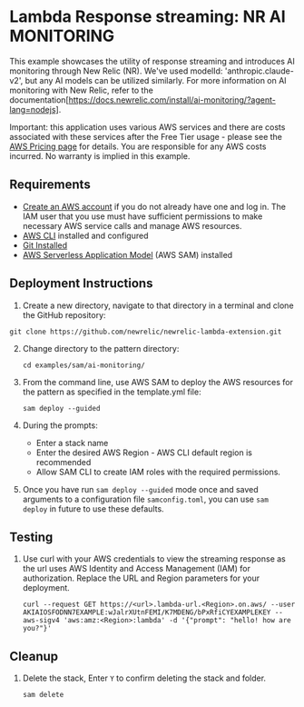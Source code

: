 # Lambda Response streaming: NR AI MONITORING

This example showcases the utility of response streaming and introduces AI monitoring through New Relic (NR). We've used modelId: 'anthropic.claude-v2', but any AI models can be utilized similarly. For more information on AI monitoring with New Relic, refer to the documentation[https://docs.newrelic.com/install/ai-monitoring/?agent-lang=nodejs]. 

Important: this application uses various AWS services and there are costs associated with these services after the Free Tier usage - please see the [AWS Pricing page](https://aws.amazon.com/pricing/) for details. You are responsible for any AWS costs incurred. No warranty is implied in this example.

## Requirements

* [Create an AWS account](https://portal.aws.amazon.com/gp/aws/developer/registration/index.html) if you do not already have one and log in. The IAM user that you use must have sufficient permissions to make necessary AWS service calls and manage AWS resources.
* [AWS CLI](https://docs.aws.amazon.com/cli/latest/userguide/install-cliv2.html) installed and configured
* [Git Installed](https://git-scm.com/book/en/v2/Getting-Started-Installing-Git)
* [AWS Serverless Application Model](https://docs.aws.amazon.com/serverless-application-model/latest/developerguide/serverless-sam-cli-install.html) (AWS SAM) installed

## Deployment Instructions

1. Create a new directory, navigate to that directory in a terminal and clone the GitHub repository:

```
git clone https://github.com/newrelic/newrelic-lambda-extension.git
```

2. Change directory to the pattern directory:

    ```
    cd examples/sam/ai-monitoring/
    ```

3. From the command line, use AWS SAM to deploy the AWS resources for the pattern as specified in the template.yml file:

    ```
    sam deploy --guided
    ```

4. During the prompts:
    * Enter a stack name
    * Enter the desired AWS Region - AWS CLI default region is recommended
    * Allow SAM CLI to create IAM roles with the required permissions.

5. Once you have run `sam deploy --guided` mode once and saved arguments to a configuration file `samconfig.toml`, you can use `sam deploy` in future to use these defaults.

## Testing

1.	Use curl with your AWS credentials to view the streaming response as the url uses AWS Identity and Access Management (IAM) for authorization. Replace the URL and Region parameters for your deployment.

    ```
    curl --request GET https://<url>.lambda-url.<Region>.on.aws/ --user AKIAIOSFODNN7EXAMPLE:wJalrXUtnFEMI/K7MDENG/bPxRfiCYEXAMPLEKEY --aws-sigv4 'aws:amz:<Region>:lambda' -d '{"prompt": "hello! how are you?"}'
    ```



## Cleanup
 
1. Delete the stack, Enter `Y` to confirm deleting the stack and folder.
    ```
    sam delete
    ```